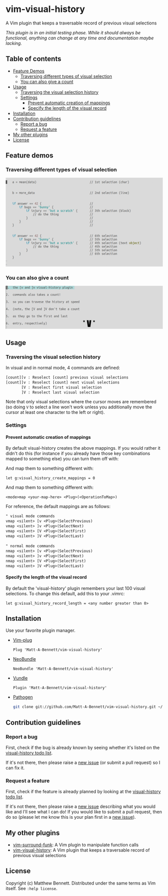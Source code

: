 # vim-visual-history

A Vim plugin that keeps a traversable record of previous visual selections

*This plugin is in an initial testing phase. While it should always be
functional, anything can change at any time and documentation maybe lacking.*

## Table of contents
* [Feature Demos](#feature-demos)
    * [Traversing different types of visual selection](#traversing-different-types-of-visual-selection)
    * [You can also give a count](#you-can-also-give-a-count)
* [Usage](#usage)
    * [Traversing the visual selection history](#traversing-the-visual-selection-history)
    * [Settings](#settings)
        * [Prevent automatic creation of mappings](#prevent-automatic-creation-of-mappings)
        * [Specify the length of the visual record](#specify-the-length-of-the-visual-record)
* [Installation](#installation)
* [Contribution guidelines](#contribution-guidelines)
    * [Report a bug](#report-a-bug)
    * [Request a feature](#request-a-feature)
* [My other plugins](#my-other-plugins)
* [License](#license)

## Feature demos

### Traversing different types of visual selection

![demo](https://github.com/Matt-A-Bennett/vim_plugin_external_docs/blob/master/vim-visual-history/visual_history_annotated.gif)

### You can also give a count

![demo](https://github.com/Matt-A-Bennett/vim_plugin_external_docs/blob/master/vim-visual-history/visual_history_count_annotated.gif)

## Usage

### Traversing the visual selection history

In visual and in normal mode, 4 commands are defined:

```
[count][v : Reselect [count] previous visual selections
[count]]v : Reselect [count] next visual selections
       [V : Reselect first visual selection
       ]V : Reselect last visual selection
```

Note that only visual selections where the cursor moves are remembered (so
doing `V` to select a line won't work unless you additionally move the cursor
at least one character to the left or right).

### Settings

#### Prevent automatic creation of mappings

By default visual-history creates the above mappings. If you would rather it
didn't do this (for instance if you already have those key combinations mapped
to something else) you can turn them off with:

And map them to something different with:

```vim
let g:visual_history_create_mappings = 0
```

And map them to something different with:

```vim
<mode>map <your-map-here> <Plug>(<OperationToMap>)
```

For reference, the default mappings are as follows:

```vim
" visual mode commands
vmap <silent> [v <Plug>(SelectPrevious)
vmap <silent> ]v <Plug>(SelectNext)
vmap <silent> [V <Plug>(SelectFirst)
vmap <silent> ]V <Plug>(SelectLast)

" normal mode commands
nmap <silent> [v <Plug>(SelectPrevious)
nmap <silent> ]v <Plug>(SelectNext)
nmap <silent> [V <Plug>(SelectFirst)
nmap <silent> ]V <Plug>(SelectLast)
```

#### Specify the length of the visual record

By default the 'visual-history' plugin remembers your last 100 visual
selections. To change this default, add this to your .vimrc:

```vim
let g:visual_history_record_length = <any number greater than 0>
```

## Installation

Use your favorite plugin manager.

- [Vim-plug][vim-plug]

    ```vim
    Plug 'Matt-A-Bennett/vim-visual-history'
    ```

- [NeoBundle][neobundle]

    ```vim
    NeoBundle 'Matt-A-Bennett/vim-visual-history'
    ```

- [Vundle][vundle]

    ```vim
    Plugin 'Matt-A-Bennett/vim-visual-history'
    ```

- [Pathogen][pathogen]

    ```sh
    git clone git://github.com/Matt-A-Bennett/vim-visual-history.git ~/.vim/bundle/vim-visual-history
    ```

[neobundle]: https://github.com/Shougo/neobundle.vim
[vundle]: https://github.com/gmarik/vundle
[vim-plug]: https://github.com/junegunn/vim-plug
[pathogen]: https://github.com/tpope/vim-pathogen

## Contribution guidelines

### Report a bug

First, check if the bug is already known by seeing whether it's listed on the
[visual-history todo list](https://github.com/Matt-A-Bennett/vim_plugin_external_docs/blob/master/vim-visual-history/todo.md).

If it's not there, then please raise a [new
issue](https://github.com/Matt-A-Bennett/vim-visual-history/issues) (or submit a
pull request) so I can fix it.

### Request a feature

First, check if the feature is already planned by looking at the 
[visual-history todo list](https://github.com/Matt-A-Bennett/vim_plugin_external_docs/blob/master/vim-visual-history/todo.md).

If it's not there, then please raise a [new
issue](https://github.com/Matt-A-Bennett/vim-visual-history/issues) describing what
you would like and I'll see what I can do! If you would like to submit a pull
request, then do so (please let me know this is your plan first in a [new issue](https://github.com/Matt-A-Bennett/vim-visual-history/issues)).

## My other plugins
 - [vim-surround-funk](https://github.com/Matt-A-Bennett/vim-surround-funk):  A
   Vim plugin to manipulate function calls 
 - [vim-visual-history](https://github.com/Matt-A-Bennett/vim-visual-history):
   A Vim plugin that keeps a traversable record of previous visual selections
                       
## License
 Copyright (c) Matthew Bennett. Distributed under the same terms as Vim itself.
 See `:help license`.

